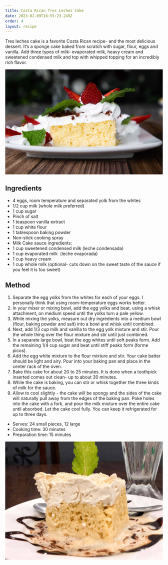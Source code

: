 ```yaml
---
title: Costa Rican Tres Leches Cake
date: 2023-02-09T16:55:23.249Z
order: 4
layout: recipe
---
```

Tres leches cake is a favorite Costa Rican recipe- and the most delicious dessert. It’s a sponge cake baked from scratch with sugar, flour, eggs and vanilla. Add three types of milk- evaporated milk, heavy cream and sweetened condensed milk and top with whipped topping for an incredibly rich flavor.  

![](../uploads/costa-rican-tres-leches-recipe.jpg "Photo by Christa Jimenez")

## Ingredients

* 4 eggs, room temperature and separated yolk from the whites
* 1/2 cup milk (whole milk preferred)
* 1 cup sugar
* Pinch of salt
* 1 teaspoon vanilla extract 
* 1 cup white flour
* 1 tablespoon baking powder
* Non-stick cooking spray
* Milk Cake sauce ingredients:
* 1 cup sweetened condensed milk (leche condensada)
* 1 cup evaporated milk  (leche evaporada)
* 1 cup heavy cream
* 1 cup whole milk (optional- cuts down on the sweet taste of the sauce if you feel it is too sweet)

## Method

1. Separate the egg yolks from the whites for each of your eggs. I personally think that using room-temperature eggs works better.
2. In your mixer or mixing bowl, add the egg yolks and beat, using a whisk attachment, on medium speed until the yolks turn a pale yellow.
3. While mixing the yolks, measure out dry ingredients into a medium bowl (flour, baking powder and salt) into a bowl and whisk until combined. 
4. Next, add 1/3 cup milk and vanilla to the egg yolk mixture and stir. Pour the whole thing over the flour mixture and stir until just combined. 
5. In a separate large bowl, beat the egg whites until soft peaks form. Add the remaining 1/4 cup sugar and beat until stiff peaks form (forme picos).
6. Add the egg white mixture to the flour mixture and stir. Your cake batter should be light and airy. Pour into your baking pan and place in the center rack of the oven.
7. Bake this cake for about 20 to 25 minutes. It is done when a toothpick inserted comes out clean- up to about 30 minutes. 
8. While the cake is baking, you can stir or whisk together the three kinds of milk for the sauce. 
9. Allow to cool slightly - the cake will be spongy and the sides of the cake will naturally pull away from the edges of the baking pan. Poke holes into the cake with a fork, and pour the milk mixture over the entire cake until absorbed. Let the cake cool fully. You can keep it refrigerated for up to three days.

* Serves: 24 small pieces, 12 large
* Cooking time: 30 minutes
* Preparation time: 15 minutes

![](../uploads/tres-leches-receta-costa-rica.jpg "Photo by Stephanie")
